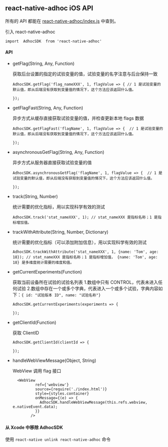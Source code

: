 ## react-native-adhoc iOS API


所有的 API 都能在 [react-native-adhoc/index.js](../index.js) 中查到。

引入 react-native-adhoc

```
import  AdhocSDK  from 'react-native-adhoc'
```

#### API

- getFlag(String, Any, Function)

  获取后台设置的指定的试验变量的值，试验变量的名字注意与后台保持一致
  
  ```
  AdhocSDK.getFlag('flag_nameXXX', 1, flagValue => { // 1 是试验变量的默认值，即从后端没有获取到变量值的情况下，这个方法应该返回什么值。
  
  });
  ```
  
- getFlagFast(String, Any, Function)

  异步方式从缓存直接获取试验变量的值，并检查更新本地 flags 数据
  
  ```
  AdhocSDK.getFlagFast('flagName', 1, flagValue => {  // 1 是试验变量的默认值，即从后端没有获取到变量值的情况下，这个方法应该返回什么值。
  
  });
  ```
  
- asynchronousGetFlag(String, Any, Function)

  异步方式从服务器直接获取试验变量的值
  
  ```
  AdhocSDK.asynchronousGetFlag('flagName', 1, flagValue => {  // 1 是试验变量的默认值，即从后端没有获取到变量值的情况下，这个方法应该返回什么值。
  
  });
  ```
  
- track(String, Number)
  
  统计需要的优化指标，用以实现科学有效的测试
  
  ```
  AdhocSDK.track('stat_nameXXX', 1); // stat_nameXXX 是指标名称；1 是指标增加值。
  ```
  
- trackWithAttribute(String, Number, Dictionary)

  统计需要的优化指标（可以添加附加信息），用以实现科学有效的测试 

  ```
  AdhocSDK.trackWithAttribute('stat_nameXXX', 1, {name: 'Tom', age: 18}); // stat_nameXXX 是指标名称；1 是指标增加值， {name: 'Tom', age: 18} 是多维度统计需要的维度和值。
  ```
 
- getCurrentExperiments(Function)

   获取当前设备所在试验的试验名列表
   1.数组中只有 CONTROL，代表未进入任何试验
   2.数组中存在一个或多个字典，代表进入一个或多个试验，字典内容如下：``{ id: "试验版本 ID", name: "试验名称"}``
  
  ```
  AdhocSDK.getCurrentExperiments(experiments => {
  
  });
  ```
  
- getClientId(Function)
  
  获取 ClientID
  
  ```
  AdhocSDK.getClientId(clientId => {
  
  });
  ```
  
- handleWebViewMessage(Object, String)

  WebView 调用 flag 接口
  
  ```
    <WebView
            ref={'webview'}
            source={require('./index.html')}
            style={styles.container}
            onMessage={(e) => {
              AdhocSDK.handleWebViewMessage(this.refs.webview, e.nativeEvent.data);
            }}
          />
  ```

#### 从 Xcode 中移除 AdhocSDK 

使用 ``react-native unlink react-native-adhoc`` 命令